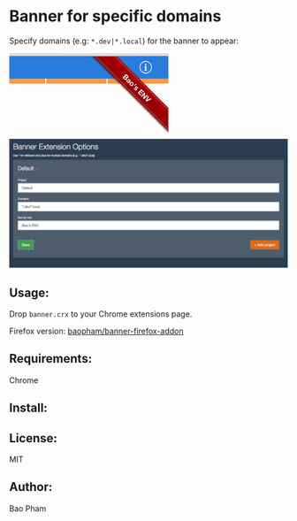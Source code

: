 Banner for specific domains
======
Specify domains (e.g: `*.dev|*.local`) for the banner to appear:

![banner](banner-screenshot.png)
![settings](settings-screenshot.png)

Usage:
------
Drop `banner.crx` to your Chrome extensions page.  

Firefox version: [baopham/banner-firefox-addon](https://github.com/baopham/banner-firefox-addon)

Requirements:
-------------
Chrome

Install:
--------

License:
--------
MIT

Author:
-------
Bao Pham

